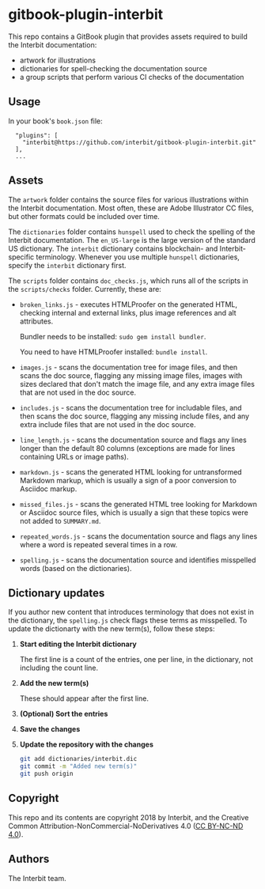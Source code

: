 # gitbook-plugin-interbit

This repo contains a GitBook plugin that provides assets required to
build the Interbit documentation:

- artwork for illustrations
- dictionaries for spell-checking the documentation source
- a group scripts that perform various CI checks of the documentation


## Usage

In your book's `book.json` file:

```jaon
  "plugins": [
    "interbit@https://github.com/interbit/gitbook-plugin-interbit.git"
  ],
  ...
```

## Assets


The `artwork` folder contains the source files for various illustrations
within the Interbit documentation. Most often, these are Adobe
Illustrator CC files, but other formats could be included over time.

The `dictionaries` folder contains `hunspell` used to check the spelling
of the Interbit documentation. The `en_US-large` is the large version of
the standard US dictionary. The `interbit` dictionary contains
blockchain- and Interbit-specific terminology. Whenever you use
multiple `hunspell` dictionaries, specify the `interbit` dictionary
first.

The `scripts` folder contains `doc_checks.js`, which runs all of the
scripts in the `scripts/checks` folder. Currently, these are:

- `broken_links.js` - executes HTMLProofer on the generated HTML,
  checking internal and external links, plus image references and alt
  attributes.

  Bundler needs to be installed: `sudo gem install bundler`.

  You need to have HTMLProofer installed: `bundle install`.

- `images.js` - scans the documentation tree for image files, and then
  scans the doc source, flagging any missing image files, images with
  sizes declared that don't match the image file, and any extra image
  files that are not used in the doc source.

- `includes.js` - scans the documentation tree for includable files, and
  then scans the doc source, flagging any missing include files, and any
  extra include files that are not used in the doc source.

- `line_length.js` - scans the documentation source and flags any lines
  longer than the default 80 columns (exceptions are made for lines
  containing URLs or image paths).

- `markdown.js` - scans the generated HTML looking for untransformed
  Markdown markup, which is usually a sign of a poor conversion to
  Asciidoc markup.

- `missed_files.js` - scans the generated HTML tree looking for Markdown
  or Asciidoc source files, which is usually a sign that these topics
  were not added to `SUMMARY.md`.

- `repeated_words.js` - scans the documentation source and flags any
  lines where a word is repeated several times in a row.

- `spelling.js` - scans the documentation source and identifies
  misspelled words (based on the dictionaries).


## Dictionary updates

If you author new content that introduces terminology that does not
exist in the dictionary, the `spelling.js` check flags these terms as
misspelled. To update the dictionarty with the new term(s), follow these
steps:

1.  **Start editing the Interbit dictionary**

    The first line is a count of the entries, one per line, in the
    dictionary, not including the count line.

1.  **Add the new term(s)**

    These should appear after the first line.

1.  **(Optional) Sort the entries**

1.  **Save the changes**

1.  **Update the repository with the changes**

    ```sh
    git add dictionaries/interbit.dic
    git commit -m "Added new term(s)"
    git push origin
    ```


## Copyright

This repo and its contents are copyright 2018 by Interbit, and the
Creative Common Attribution-NonCommercial-NoDerivatives 4.0
([CC BY-NC-ND
4.0](https://creativecommons.org/licenses/by-nc-nd/4.0/)).


## Authors

The Interbit team.
